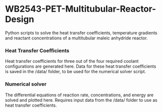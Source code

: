 # WB2543-PET-Multitubular-Reactor-Design
Python scripts to solve the heat transfer coefficients, temperature gradients and reactant concentrations of a multitubular maleic anhydride reactor.

### Heat Transfer Coefficients
Heat transfer coefficients for three out of the four required coolant configurations are generated here. Data for these heat transfer coefficients is saved in the /data/ folder, to be used for the numerical solver script.

### Numerical solver
The differential equations of reaction rate, concentrations, and energy are solved and plotted here. Requires input data from the /data/ folder to use as heat transfer coefficients.
